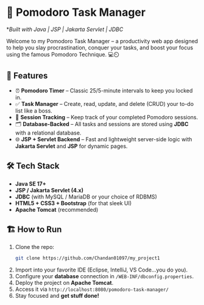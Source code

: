 

# 🍅 Pomodoro Task Manager

**Built with Java | JSP | Jakarta Servlet | JDBC*

Welcome to my Pomodoro Task Manager – a productivity web app designed to help you slay procrastination, conquer your tasks, and boost your focus using the famous Pomodoro Technique. 💻⏲️

## 🚀 Features

- ⏰ **Pomodoro Timer** – Classic 25/5-minute intervals to keep you locked in.
- ✅ **Task Manager** – Create, read, update, and delete (CRUD) your to-do list like a boss.
- 🔄 **Session Tracking** – Keep track of your completed Pomodoro sessions.
- 🗂️ **Database-Backed** – All tasks and sessions are stored using **JDBC** with a relational database.
- 🌐 **JSP + Servlet Backend** – Fast and lightweight server-side logic with **Jakarta Servlet** and **JSP** for dynamic pages.

## 🛠️ Tech Stack

- **Java SE 17+** 
- **JSP / Jakarta Servlet (4.x)** 
- **JDBC** (with MySQL / MariaDB or your choice of RDBMS)
- **HTML5 + CSS3 + Bootstrap** (for that sleek UI)
- **Apache Tomcat** (recommended)

## 🏗️ How to Run

1. Clone the repo:
   ```bash
   git clone https://github.com/Chandan01097/my_project1
   ```
2. Import into your favorite IDE (Eclipse, IntelliJ, VS Code…you do you).
3. Configure your **database** connection in `/WEB-INF/dbconfig.properties`.
4. Deploy the project on **Apache Tomcat**.
5. Access it via `http://localhost:8080/pomodoro-task-manager/`
6. Stay focused and **get stuff done!**

